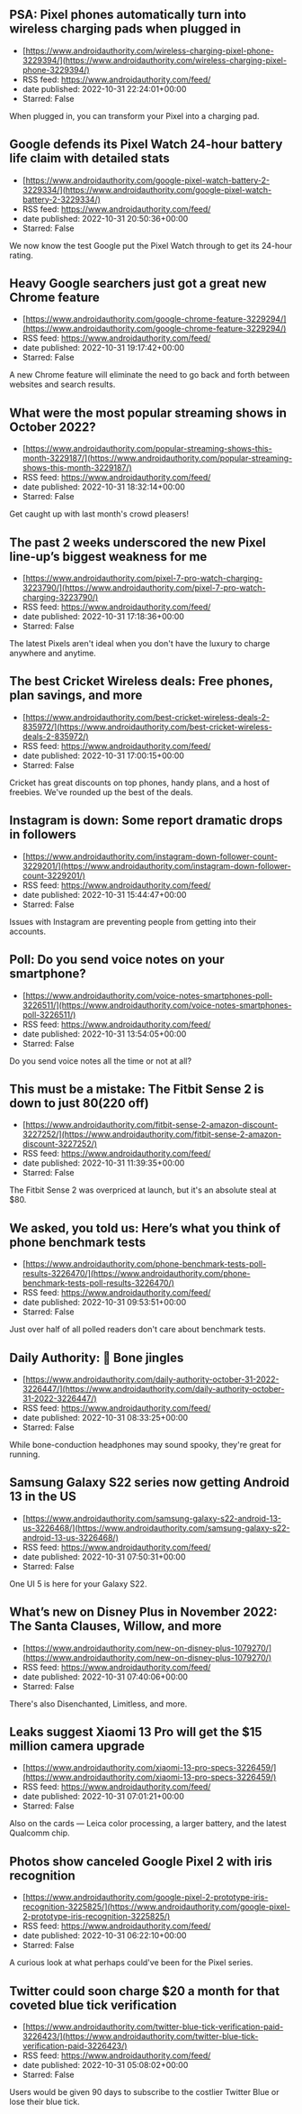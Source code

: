 ## PSA: Pixel phones automatically turn into wireless charging pads when plugged in
 - [https://www.androidauthority.com/wireless-charging-pixel-phone-3229394/](https://www.androidauthority.com/wireless-charging-pixel-phone-3229394/)
 - RSS feed: https://www.androidauthority.com/feed/
 - date published: 2022-10-31 22:24:01+00:00
 - Starred: False

When plugged in, you can transform your Pixel into a charging pad.

## Google defends its Pixel Watch 24-hour battery life claim with detailed stats
 - [https://www.androidauthority.com/google-pixel-watch-battery-2-3229334/](https://www.androidauthority.com/google-pixel-watch-battery-2-3229334/)
 - RSS feed: https://www.androidauthority.com/feed/
 - date published: 2022-10-31 20:50:36+00:00
 - Starred: False

We now know the test Google put the Pixel Watch through to get its 24-hour rating.

## Heavy Google searchers just got a great new Chrome feature
 - [https://www.androidauthority.com/google-chrome-feature-3229294/](https://www.androidauthority.com/google-chrome-feature-3229294/)
 - RSS feed: https://www.androidauthority.com/feed/
 - date published: 2022-10-31 19:17:42+00:00
 - Starred: False

A new Chrome feature will eliminate the need to go back and forth between websites and search results.

## What were the most popular streaming shows in October 2022?
 - [https://www.androidauthority.com/popular-streaming-shows-this-month-3229187/](https://www.androidauthority.com/popular-streaming-shows-this-month-3229187/)
 - RSS feed: https://www.androidauthority.com/feed/
 - date published: 2022-10-31 18:32:14+00:00
 - Starred: False

Get caught up with last month's crowd pleasers!

## The past 2 weeks underscored the new Pixel line-up’s biggest weakness for me
 - [https://www.androidauthority.com/pixel-7-pro-watch-charging-3223790/](https://www.androidauthority.com/pixel-7-pro-watch-charging-3223790/)
 - RSS feed: https://www.androidauthority.com/feed/
 - date published: 2022-10-31 17:18:36+00:00
 - Starred: False

The latest Pixels aren't ideal when you don't have the luxury to charge anywhere and anytime.

## The best Cricket Wireless deals: Free phones, plan savings, and more
 - [https://www.androidauthority.com/best-cricket-wireless-deals-2-835972/](https://www.androidauthority.com/best-cricket-wireless-deals-2-835972/)
 - RSS feed: https://www.androidauthority.com/feed/
 - date published: 2022-10-31 17:00:15+00:00
 - Starred: False

Cricket has great discounts on top phones, handy plans, and a host of freebies. We've rounded up the best of the deals.

## Instagram is down: Some report dramatic drops in followers
 - [https://www.androidauthority.com/instagram-down-follower-count-3229201/](https://www.androidauthority.com/instagram-down-follower-count-3229201/)
 - RSS feed: https://www.androidauthority.com/feed/
 - date published: 2022-10-31 15:44:47+00:00
 - Starred: False

Issues with Instagram are preventing people from getting into their accounts.

## Poll: Do you send voice notes on your smartphone?
 - [https://www.androidauthority.com/voice-notes-smartphones-poll-3226511/](https://www.androidauthority.com/voice-notes-smartphones-poll-3226511/)
 - RSS feed: https://www.androidauthority.com/feed/
 - date published: 2022-10-31 13:54:05+00:00
 - Starred: False

Do you send voice notes all the time or not at all?

## This must be a mistake: The Fitbit Sense 2 is down to just $80 ($220 off)
 - [https://www.androidauthority.com/fitbit-sense-2-amazon-discount-3227252/](https://www.androidauthority.com/fitbit-sense-2-amazon-discount-3227252/)
 - RSS feed: https://www.androidauthority.com/feed/
 - date published: 2022-10-31 11:39:35+00:00
 - Starred: False

The Fitbit Sense 2 was overpriced at launch, but it's an absolute steal at $80.

## We asked, you told us: Here’s what you think of phone benchmark tests
 - [https://www.androidauthority.com/phone-benchmark-tests-poll-results-3226470/](https://www.androidauthority.com/phone-benchmark-tests-poll-results-3226470/)
 - RSS feed: https://www.androidauthority.com/feed/
 - date published: 2022-10-31 09:53:51+00:00
 - Starred: False

Just over half of all polled readers don't care about benchmark tests.

## Daily Authority: 🦴 Bone jingles
 - [https://www.androidauthority.com/daily-authority-october-31-2022-3226447/](https://www.androidauthority.com/daily-authority-october-31-2022-3226447/)
 - RSS feed: https://www.androidauthority.com/feed/
 - date published: 2022-10-31 08:33:25+00:00
 - Starred: False

While bone-conduction headphones may sound spooky, they're great for running.

## Samsung Galaxy S22 series now getting Android 13 in the US
 - [https://www.androidauthority.com/samsung-galaxy-s22-android-13-us-3226468/](https://www.androidauthority.com/samsung-galaxy-s22-android-13-us-3226468/)
 - RSS feed: https://www.androidauthority.com/feed/
 - date published: 2022-10-31 07:50:31+00:00
 - Starred: False

One UI 5 is here for your Galaxy S22.

## What’s new on Disney Plus in November 2022: The Santa Clauses, Willow, and more
 - [https://www.androidauthority.com/new-on-disney-plus-1079270/](https://www.androidauthority.com/new-on-disney-plus-1079270/)
 - RSS feed: https://www.androidauthority.com/feed/
 - date published: 2022-10-31 07:40:06+00:00
 - Starred: False

There's also Disenchanted, Limitless, and more.

## Leaks suggest Xiaomi 13 Pro will get the $15 million camera upgrade
 - [https://www.androidauthority.com/xiaomi-13-pro-specs-3226459/](https://www.androidauthority.com/xiaomi-13-pro-specs-3226459/)
 - RSS feed: https://www.androidauthority.com/feed/
 - date published: 2022-10-31 07:01:21+00:00
 - Starred: False

Also on the cards — Leica color processing, a larger battery, and the latest Qualcomm chip.

## Photos show canceled Google Pixel 2 with iris recognition
 - [https://www.androidauthority.com/google-pixel-2-prototype-iris-recognition-3225825/](https://www.androidauthority.com/google-pixel-2-prototype-iris-recognition-3225825/)
 - RSS feed: https://www.androidauthority.com/feed/
 - date published: 2022-10-31 06:22:10+00:00
 - Starred: False

A curious look at what perhaps could've been for the Pixel series.

## Twitter could soon charge $20 a month for that coveted blue tick verification
 - [https://www.androidauthority.com/twitter-blue-tick-verification-paid-3226423/](https://www.androidauthority.com/twitter-blue-tick-verification-paid-3226423/)
 - RSS feed: https://www.androidauthority.com/feed/
 - date published: 2022-10-31 05:08:02+00:00
 - Starred: False

Users would be given 90 days to subscribe to the costlier Twitter Blue or lose their blue tick.
